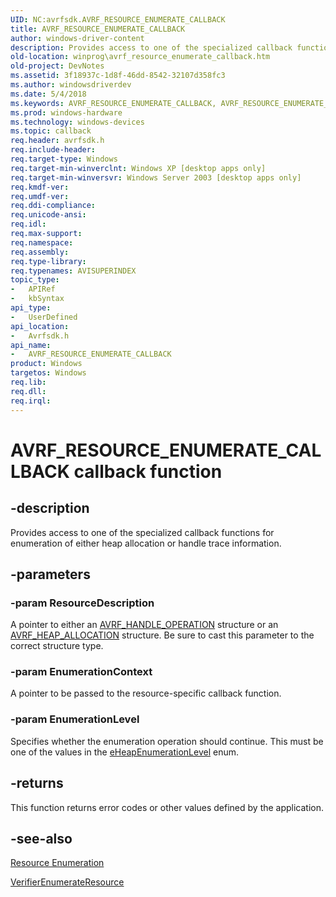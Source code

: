 ```yaml
---
UID: NC:avrfsdk.AVRF_RESOURCE_ENUMERATE_CALLBACK
title: AVRF_RESOURCE_ENUMERATE_CALLBACK
author: windows-driver-content
description: Provides access to one of the specialized callback functions for enumeration of either heap allocation or handle trace information.
old-location: winprog\avrf_resource_enumerate_callback.htm
old-project: DevNotes
ms.assetid: 3f18937c-1d8f-46dd-8542-32107d358fc3
ms.author: windowsdriverdev
ms.date: 5/4/2018
ms.keywords: AVRF_RESOURCE_ENUMERATE_CALLBACK, AVRF_RESOURCE_ENUMERATE_CALLBACK callback, AVRF_RESOURCE_ENUMERATE_CALLBACK callback function [Windows API], avrfsdk/AVRF_RESOURCE_ENUMERATE_CALLBACK, base.avrf_resource_enumerate_callback, winprog.avrf_resource_enumerate_callback
ms.prod: windows-hardware
ms.technology: windows-devices
ms.topic: callback
req.header: avrfsdk.h
req.include-header: 
req.target-type: Windows
req.target-min-winverclnt: Windows XP [desktop apps only]
req.target-min-winversvr: Windows Server 2003 [desktop apps only]
req.kmdf-ver: 
req.umdf-ver: 
req.ddi-compliance: 
req.unicode-ansi: 
req.idl: 
req.max-support: 
req.namespace: 
req.assembly: 
req.type-library: 
req.typenames: AVISUPERINDEX
topic_type:
-	APIRef
-	kbSyntax
api_type:
-	UserDefined
api_location:
-	Avrfsdk.h
api_name:
-	AVRF_RESOURCE_ENUMERATE_CALLBACK
product: Windows
targetos: Windows
req.lib: 
req.dll: 
req.irql: 
---
```


# AVRF_RESOURCE_ENUMERATE_CALLBACK callback function


## -description


Provides access to one of the specialized callback functions for enumeration of either heap allocation or handle trace information.


## -parameters




### -param ResourceDescription

A pointer to either an <a href="https://msdn.microsoft.com/9268d24d-5000-4ac5-a3c5-895613ccbb9a">AVRF_HANDLE_OPERATION</a> structure or an <a href="https://msdn.microsoft.com/238c7de7-4bf1-4974-8a6f-09e4d5f756ab">AVRF_HEAP_ALLOCATION</a> structure. Be sure to  cast this parameter to the correct structure type.


### -param EnumerationContext

A pointer to be passed to the resource-specific callback function.


### -param EnumerationLevel

Specifies whether the enumeration operation should continue. This must be one of the values in the <a href="https://msdn.microsoft.com/f8260ae8-eb1e-45f4-babc-905f4af7e3b1">eHeapEnumerationLevel</a> enum.


## -returns



This function returns error codes or other values defined by the application.




## -see-also




<a href="https://msdn.microsoft.com/99cb9005-9cfc-44fb-b09f-fed0541cda37">Resource Enumeration</a>



<a href="https://msdn.microsoft.com/e1715f2a-5928-44e6-afbf-f2f0ab0ba3dd">VerifierEnumerateResource</a>
 

 

